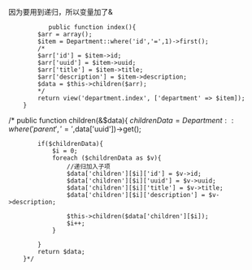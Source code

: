 因为要用到递归，所以变量加了&
            
               public function index(){
            $arr = array();
            $item = Department::where('id','=',1)->first();
            /*
            $arr['id'] = $item->id;
            $arr['uuid'] = $item->uuid;
            $arr['title'] = $item->title;
            $arr['description'] = $item->description;
            $data = $this->children($arr);
            */
            return view('department.index', ['department' => $item]);
        }

/*
        public function children(&$data){
            $childrenData = Department::where('parent','=',$data['uuid'])->get();

            if($childrenData){
                $i = 0;
                foreach ($childrenData as $v){
                    //递归加入子项
                    $data['children'][$i]['id'] = $v->id;
                    $data['children'][$i]['uuid'] = $v->uuid;
                    $data['children'][$i]['title'] = $v->title;
                    $data['children'][$i]['description'] = $v->description;

                    $this->children($data['children'][$i]);
                    $i++;
                }

            }
            return $data;
        }*/
            
